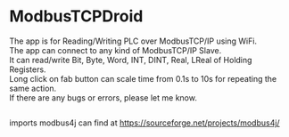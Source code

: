 # ModbusTCPDroid

The app is for Reading/Writing PLC over ModbusTCP/IP using WiFi.<br>
The app can connect to any kind of ModbusTCP/IP Slave.<br>
It can read/write Bit, Byte, Word, INT, DINT, Real, LReal of Holding Registers.<br>
Long click on fab button can scale time from 0.1s to 10s for repeating the same action.<br>
If there are any bugs or errors, please let me know.<br>

<a href='http://i.imgur.com/8PPAi4W' title=''><img src='http://i.imgur.com/8PPAi4W.jpg' alt='' title='Hosted by imgur.com' /></a>

imports modbus4j can find at https://sourceforge.net/projects/modbus4j/
